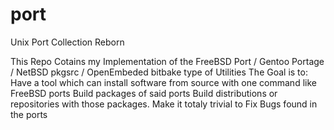 # port
Unix Port Collection Reborn


This Repo Cotains my Implementation of the FreeBSD Port / Gentoo Portage / NetBSD pkgsrc / OpenEmbeded bitbake type of Utilities
The Goal is to: 
  Have a tool which can install software from source with one command like FreeBSD ports
  Build packages of said ports
  Build distributions or repositories with those packages.
  Make it totaly trivial to Fix Bugs found in the ports
